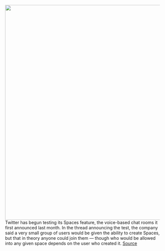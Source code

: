 <img src='https://cdn.vox-cdn.com/thumbor/6KxFDahYRYXYtObrr3aBGxh44_Q=/0x0:1123x1845/1200x800/filters:focal(500x291:678x469)/cdn.vox-cdn.com/uploads/chorus_image/image/68544275/IMG_0335.0.jpg' width='700px' /><br/>
Twitter has begun testing its Spaces feature, the voice-based chat rooms it first announced last month. In the thread announcing the test, the company said a very small group of users would be given the ability to create Spaces, but that in theory anyone could join them — though who would be allowed into any given space depends on the user who created it.
<a href='https://www.theverge.com/2020/12/17/22187490/twitter-spaces-test-voice-chat-rooms'> Source <a/>